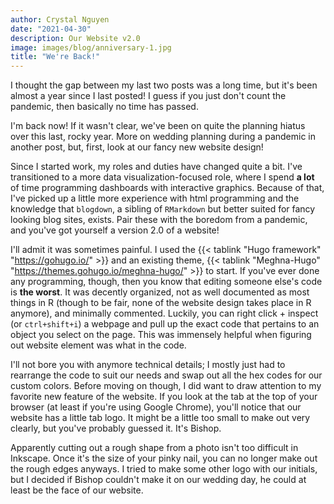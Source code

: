 ```yaml
---
author: Crystal Nguyen
date: "2021-04-30"
description: Our Website v2.0
image: images/blog/anniversary-1.jpg
title: "We're Back!"
---
```

  
I thought the gap between my last two posts was a long time, but it's been almost a year since I last posted! I guess if you just don't count the pandemic, then basically no time has passed.

I'm back now! If it wasn't clear, we've been on quite the planning hiatus over this last, rocky year. More on wedding planning during a pandemic in another post, but, first, look at our fancy new website design!
  
Since I started work, my roles and duties have changed quite a bit. I've transitioned to a more data visualization-focused role, where I spend __a lot__ of time programming dashboards with interactive graphics. Because of that, I've picked up a little more experience with html programming and the knowledge that `blogdown`, a sibling of `RMarkdown` but better suited for fancy looking blog sites, exists. Pair these with the boredom from a pandemic, and you've got yourself a version 2.0 of a website!

I'll admit it was sometimes painful. I used the {{< tablink "Hugo framework" "https://gohugo.io/" >}} and an existing theme, {{< tablink "Meghna-Hugo" "https://themes.gohugo.io/meghna-hugo/" >}} to start. If you've ever done any programming, though, then you know that editing someone else's code is __the worst__. It was decently organized, not as well documented as most things in R (though to be fair, none of the website design takes place in R anymore), and minimally commented. Luckily, you can right click + inspect (or `ctrl+shift+i`) a webpage and pull up the exact code that pertains to an object you select on the page. This was immensely helpful when figuring out website element was what in the code.

I'll not bore you with anymore technical details; I mostly just had to rearrange the code to suit our needs and swap out all the hex codes for our custom colors. Before moving on though, I did want to draw attention to my favorite new feature of the website. If you look at the tab at the top of your browser (at least if you're using Google Chrome), you'll notice that our website has a little tab logo. It might be a little too small to make out very clearly, but you've probably guessed it. It's Bishop.

Apparently cutting out a rough shape from a photo isn't too difficult in Inkscape. Once it's the size of your pinky nail, you can no longer make out the rough edges anyways. I tried to make some other logo with our initials, but I decided if Bishop couldn't make it on our wedding day, he could at least be the face of our website.

